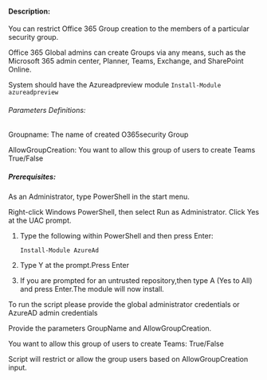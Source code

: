 #### Description:

You can restrict Office 365 Group creation to the members of a particular security group.

Office 365 Global admins can create Groups via any means, such as the Microsoft 365 admin center, Planner, Teams, Exchange, and SharePoint Online.

System should have the Azureadpreview module `Install-Module azureadpreview`

###### Parameters Definitions:
Groupname: The name of created O365security Group

AllowGroupCreation: You want to allow this group of users to create Teams True/False

##### Prerequisites:

As an Administrator, type PowerShell in the start menu. 

Right-click Windows PowerShell, then select Run as Administrator. Click Yes at the UAC prompt.
1.	Type the following within PowerShell and then press Enter:

     `Install-Module AzureAd`
     
2.	Type Y at the prompt.Press Enter

3.	If you are prompted for an untrusted repository,then type A (Yes to All) and press Enter.The module will now install.

To run the script please provide the global administrator credentials or AzureAD admin credentials 

Provide the parameters GroupName and AllowGroupCreation.

You want to allow this group of users to create Teams: True/False

Script will restrict or allow the group users based on AllowGroupCreation input.



